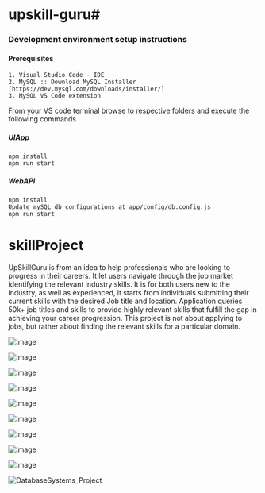 # upskill-guru#

### Development environment setup instructions

#### Prerequisites
```
1. Visual Studio Code - IDE
2. MySQL :: Download MySQL Installer [https://dev.mysql.com/downloads/installer/]
3. MySQL VS Code extension
```

From your VS code terminal browse to respective folders and execute the following commands

##### UIApp
```
npm install
npm run start
```

##### WebAPI

```
npm install
Update mySQL db configurations at app/config/db.config.js
npm run start
```
# skillProject
UpSkillGuru is from an idea to help professionals who are looking to progress in their careers. It let users navigate through the job market identifying the relevant industry skills. It is for both users new to the industry, as well as experienced, it starts from individuals submitting their current skills with the desired Job title and location. Application queries 50k+ job titles and skills to provide highly relevant skills that fulfill the gap in achieving your career progression. This project is not about applying to jobs, but rather about finding the relevant skills for a particular domain.

![image](https://user-images.githubusercontent.com/1959705/119267026-ee797c80-bba1-11eb-8ba9-720bc40bd114.png)

![image](https://user-images.githubusercontent.com/1959705/119267107-2aacdd00-bba2-11eb-834e-98571d109a70.png)

![image](https://user-images.githubusercontent.com/1959705/119267131-3ac4bc80-bba2-11eb-9580-fddece135709.png)

![image](https://user-images.githubusercontent.com/1959705/119267170-4c0dc900-bba2-11eb-9ba6-2c4c1ccc937d.png)

![image](https://user-images.githubusercontent.com/1959705/119267196-5cbe3f00-bba2-11eb-8069-3ebdea0207e5.png)

![image](https://user-images.githubusercontent.com/1959705/119267214-68116a80-bba2-11eb-92c4-9cbb7addc175.png)

![image](https://user-images.githubusercontent.com/1959705/119267232-7790b380-bba2-11eb-82f2-73be0bf2d185.png)

![image](https://user-images.githubusercontent.com/1959705/119267261-9b53f980-bba2-11eb-81d6-6ab760dcd11f.png)

![image](https://user-images.githubusercontent.com/1959705/119267442-790eab80-bba3-11eb-93f0-9c17aec07f83.png)

![DatabaseSystems_Project](https://user-images.githubusercontent.com/1959705/119267532-ecb0b880-bba3-11eb-948f-d990d188dd73.gif)

